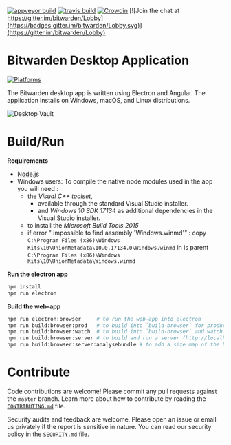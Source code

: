 [![appveyor build](https://ci.appveyor.com/api/projects/status/github/bitwarden/desktop?branch=master&svg=true)](https://ci.appveyor.com/project/bitwarden/desktop)
[![travis build](https://travis-ci.org/bitwarden/desktop.svg?branch=master)](https://travis-ci.org/bitwarden/desktop)
[![Crowdin](https://d322cqt584bo4o.cloudfront.net/bitwarden-desktop/localized.svg)](https://crowdin.com/project/bitwarden-desktop)
[![Join the chat at https://gitter.im/bitwarden/Lobby](https://badges.gitter.im/bitwarden/Lobby.svg)](https://gitter.im/bitwarden/Lobby)

# Bitwarden Desktop Application

[![Platforms](https://imgur.com/SLv9paA.png "Windows, macOS, and Linux")](https://bitwarden.com/download/)

The Bitwarden desktop app is written using Electron and Angular. The application installs on Windows, macOS, and Linux distributions.

![Desktop Vault](https://raw.githubusercontent.com/bitwarden/brand/master/screenshots/desktop-macos-vault.png "My Vault")

# Build/Run

**Requirements**

- [Node.js](https://nodejs.org/)
- Windows users: To compile the native node modules used in the app you will need :
    - the *Visual C++ toolset*,
        - available through the standard Visual Studio installer.
        - and *Windows 10 SDK 17134* as additional dependencies in the Visual Studio installer.
    - to install the *Microsoft Build Tools 2015*
    - if error " impossible to find assembly 'Windows.winmd'" : copy `C:\Program Files (x86)\Windows Kits\10\UnionMetadata\10.0.17134.0\Windows.winmd` in is parent `C:\Program Files (x86)\Windows Kits\10\UnionMetadata\Windows.winmd`


**Run the electron app**

```bash
npm install
npm run electron
```

**Build the web-app**

```bash
npm run electron:browser     # to run the web-app into electron
npm run build:browser:prod   # to build into `build-browser` for production
npm run build:browser:watch  # to build into `build-browser` and watch changes
npm run build:browser:server # to build and run a server (http://localhost:4242)
npm run build:browser:server:analysebundle # to add a size map of the bundles (on http://127.0.0.1:8888/)
```

# Contribute

Code contributions are welcome! Please commit any pull requests against the `master` branch. Learn more about how to contribute by reading the [`CONTRIBUTING.md`](CONTRIBUTING.md) file.

Security audits and feedback are welcome. Please open an issue or email us privately if the report is sensitive in nature. You can read our security policy in the [`SECURITY.md`](SECURITY.md) file.
